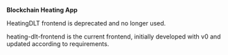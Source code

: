 **Blockchain Heating App**

HeatingDLT frontend is deprecated and no longer used.

heating-dlt-frontend is the current frontend, initially developed with v0 and updated according to requirements.

